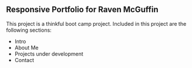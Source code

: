 ## Responsive Portfolio for Raven McGuffin
This project is a thinkful boot camp project. Included in this project are the following sections:
* Intro
* About Me
* Projects
    under development
* Contact

